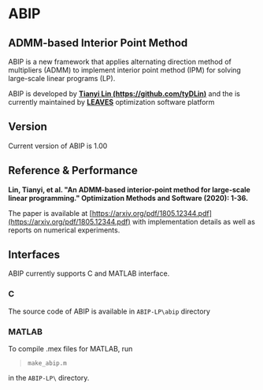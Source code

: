 # ABIP
## ADMM-based Interior Point Method

ABIP is a new framework that applies alternating direction method of multipliers (ADMM) to implement interior point method (IPM) for solving large-scale linear programs (LP).

ABIP is developed by **[Tianyi Lin (https://github.com/tyDLin)](https://github.com/tyDLin)** and the is currently maintained by **[LEAVES](leaves.shufe.edu.cn)**  optimization software platform

## Version
Current version of ABIP is 1.00

## Reference & Performance

**Lin, Tianyi, et al. "An ADMM-based interior-point method for large-scale linear programming." Optimization Methods and Software (2020): 1-36.**

The paper is available at 
[https://arxiv.org/pdf/1805.12344.pdf](https://arxiv.org/pdf/1805.12344.pdf) with implementation details as well as reports on numerical experiments.

## Interfaces

ABIP currently supports C and MATLAB interface. 

### C
The source code of ABIP is available in `ABIP-LP\abip` directory


### MATLAB
To compile .mex files for MATLAB, run

> `make_abip.m`

in the `ABIP-LP\` directory.

